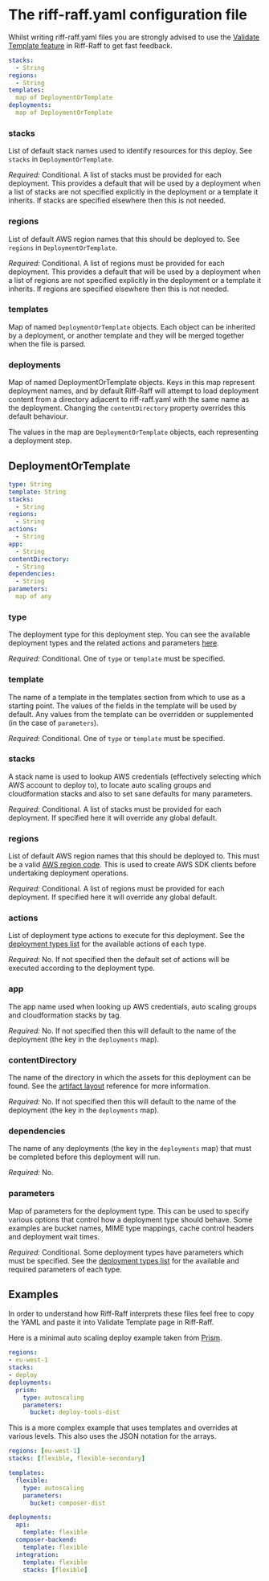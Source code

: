 The riff-raff.yaml configuration file
=====================================

Whilst writing riff-raff.yaml files you are strongly advised to use the 
[Validate Template feature](/configuration/validation) in Riff-Raff to get fast feedback.

```yaml
stacks: 
  - String
regions:
  - String
templates:
  map of DeploymentOrTemplate
deployments:
  map of DeploymentOrTemplate
```

### stacks

List of default stack names used to identify resources for this deploy. See `stacks` in `DeploymentOrTemplate`.

_Required:_ Conditional. A list of stacks must be provided for each deployment. This provides a default that will be 
used by a deployment when a list of stacks are not specified explicitly in the deployment or a template it inherits. If
stacks are specified elsewhere then this is not needed.

### regions

List of default AWS region names that this should be deployed to. See `regions` in `DeploymentOrTemplate`.

_Required:_ Conditional. A list of regions must be provided for each deployment. This provides a default that will be 
used by a deployment when a list of regions are not specified explicitly in the deployment or a template it inherits. If
regions are specified elsewhere then this is not needed. 

### templates

Map of named `DeploymentOrTemplate` objects. Each object can be inherited by a deployment, or another template and they
will be merged together when the file is parsed.

### deployments

Map of named DeploymentOrTemplate objects. Keys in this map represent deployment names, and by default Riff-Raff will
attempt to load deployment content from a directory adjacent to riff-raff.yaml with the same name as the deployment.
Changing the `contentDirectory` property overrides this default behaviour.

The values in the map are  `DeploymentOrTemplate` objects, each representing a deployment step.

DeploymentOrTemplate
--------------------
```yaml
type: String
template: String
stacks: 
  - String
regions: 
  - String
actions:
  - String
app: 
  - String
contentDirectory: 
  - String
dependencies: 
  - String
parameters: 
  map of any
```

### type

The deployment type for this deployment step. You can see the available deployment types and the related actions and 
parameters [here](../magenta-lib/types.md).
 
_Required:_ Conditional. One of `type` or `template` must be specified.
 
### template

The name of a template in the templates section from which to use as a starting point. The values of the fields in the 
template will be used by default. Any values from the template can be overridden or supplemented (in the case of 
`parameters`).
 
_Required:_ Conditional. One of `type` or `template` must be specified.

### stacks

A stack name is used to lookup AWS credentials (effectively selecting which AWS account to deploy to), to locate 
auto scaling groups and cloudformation stacks and also to set sane defaults for many parameters.

_Required:_ Conditional. A list of stacks must be provided for each deployment. If specified here it will override any
global default.

### regions

List of default AWS region names that this should be deployed to. This must be a valid [AWS region code](http://docs.aws.amazon.com/AWSEC2/latest/UserGuide/using-regions-availability-zones.html?shortFooter=true#concepts-available-regions). 
This is used to create AWS SDK clients before undertaking deployment operations.

_Required:_ Conditional. A list of regions must be provided for each deployment. If specified here it will override any
global default.

### actions

List of deployment type actions to execute for this deployment. See the [deployment types list](../magenta-lib/types.md)
for the available actions of each type.
 
_Required:_ No. If not specified then the default set of actions will be executed according to the deployment type.

### app

The app name used when looking up AWS credentials, auto scaling groups and cloudformation stacks by tag.

_Required:_ No. If not specified then this will default to the name of the deployment (the key in the `deployments` map).

### contentDirectory

The name of the directory in which the assets for this deployment can be found. See the
[artifact layout](s3-artifact-layout.md) reference for more information.

_Required:_ No. If not specified then this will default to the name of the deployment (the key in the `deployments` map).

### dependencies

The name of any deployments (the key in the `deployments` map) that must be completed before this deployment will run.

_Required:_ No.

### parameters

Map of parameters for the deployment type. This can be used to specify various options that control how a deployment
type should behave. Some examples are bucket names, MIME type mappings, cache control headers and deployment wait times.

_Required:_ Conditional. Some deployment types have parameters which must be specified. See the 
[deployment types list](../magenta-lib/types.md) for the available and required parameters of each type.

Examples
--------

In order to understand how Riff-Raff interprets these files feel free to copy the YAML and paste it into Validate 
Template page in Riff-Raff.

Here is a minimal auto scaling deploy example taken from [Prism](https://github.com/guardian/prism/blob/master/riff-raff.yaml). 

```yaml
regions:
- eu-west-1
stacks:
- deploy
deployments:
  prism:
    type: autoscaling
    parameters:
      bucket: deploy-tools-dist
```

This is a more complex example that uses templates and overrides at various levels. This also uses the JSON notation
for the arrays.

```yaml
regions: [eu-west-1]
stacks: [flexible, flexible-secondary]

templates:
  flexible:
    type: autoscaling
    parameters:
      bucket: composer-dist

deployments:
  api:
    template: flexible
  composer-backend:
    template: flexible
  integration:
    template: flexible
    stacks: [flexible]
```